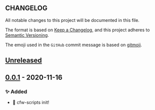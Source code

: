 ## CHANGELOG

All notable changes to this project will be documented in this file.

The format is based on [Keep a Changelog](https://keepachangelog.com/en/1.0.0/),
and this project adheres to [Semantic Versioning](https://semver.org/spec/v2.0.0.html).

The emoji used in the `GitHub` commit message is based on [gitmoji](https://gitmoji.carloscuesta.me/).

## [Unreleased]

## [0.0.1] - 2020-11-16

### ✨ Added

- 🎉 cfw-scripts init!

[unreleased]: https://github.com/yi-Xu-0100/cfw-scripts/compare/v0.0.1...HEAD
[0.0.1]: https://github.com/yi-Xu-0100/cfw-scripts/tree/v0.0.1
